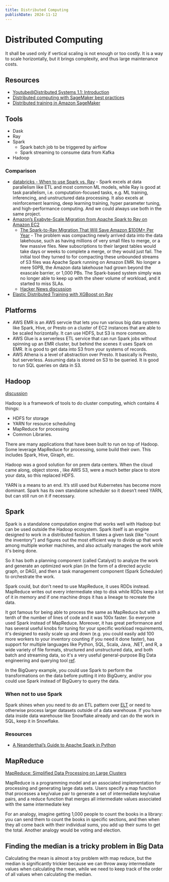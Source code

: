 ```yaml
---
title: Distributed Computing
publishDate: 2024-11-12
---
```


# Distributed Computing

It shall be used only if vertical scaling is not enough or too costly. It is a way to scale horizontally, but it brings complexity, and thus large maintenance costs.

## Resources

- [Youtube@Distributed Systems 1.1: Introduction](https://www.youtube.com/watch?v=UEAMfLPZZhE)
- [Distributed computing with SageMaker best practices](https://docs.aws.amazon.com/sagemaker/latest/dg/distributed-training-options.html)
- [Distributed training in Amazon SageMaker](https://docs.aws.amazon.com/sagemaker/latest/dg/distributed-training.html)

## Tools

- Dask
- Ray
- Spark
  - Spark batch job to be triggered by airflow
  - Spark streaming to consume data from Kafka
- Hadoop

### Comparison

- [databricks - When to use Spark vs. Ray](https://docs.databricks.com/en/machine-learning/ray/spark-ray-overview.html) - Spark excels at data parallelism like ETL and most common ML models, while Ray is good at task parallelism, i.e. computation-focused tasks, e.g. ML training, inferencing, and unstructured data processing. It also excels at reinforcement learning, deep learning training, hyper parameter tuning, and high-performance computing. And we could always use both in the same project.
- [Amazon’s Exabyte-Scale Migration from Apache Spark to Ray on Amazon EC2](https://aws.amazon.com/tw/blogs/opensource/amazons-exabyte-scale-migration-from-apache-spark-to-ray-on-amazon-ec2/)
  - [The Spark-to-Ray Migration That Will Save Amazon $100M+ Per Year](https://www.bigdatawire.com/2024/07/30/the-spark-to-ray-migration-that-will-save-amazon-100m-per-year/) - The problem was compacting newly arrived data into the data lakehouse, such as having millions of very small files to merge, or a few massive files. New subscriptions to their largest tables would take days or weeks to complete a merge, or they would just fail. The initial tool they turned to for compacting these unbounded streams of S3 files was Apache Spark running on Amazon EMR. No longer a mere 50PB, the Amazon data lakehouse had grown beyond the exascale barrier, or 1,000 PBs. The Spark-based system simply was no longer able to keep up with the sheer volume of workload, and it started to miss SLAs.
  - [Hacker News discussion](https://news.ycombinator.com/item?id=41104288)
- [Elastic Distributed Training with XGBoost on Ray](https://eng.uber.com/elastic-xgboost-ray/)

## Platforms

- AWS EMR is an AWS servcie that lets you run various big data systems like Spark, Hive, or Presto on a cluster of EC2 instances that are able to be scaled horizontally. It can use HDFS, but S3 is more common.
- AWS Glue is a serverless ETL service that can run Spark jobs without spinning up an EMR cluster, but behind the scenes it uses Spark on EMR. It is good to get data into S3 from your systems of records.
- AWS Athena is a level of abstraction over Presto. It basically is Presto, but serverless. Assuming data is stored on S3 to be queried. It is good to run SQL queries on data in S3.

## Hadoop

[discussion](https://www.reddit.com/r/dataengineering/comments/18kmkf6/hadoop_vs_mapreduce/)

Hadoop is a framework of tools to do cluster computing, which contains 4 things:

- HDFS for storage
- YARN for resource scheduling
- MapReduce for processing
- Common Libraries.

There are many applications that have been built to run on top of Hadoop. Some leverage MapReduce for processing, some build their own. This includes Spark, Hive, Giraph, etc.

Hadoop was a good solution for on prem data centers. When the cloud came along, object stores , like AWS S3, were a much better place to store your data, so this replaced HDFS.

YARN is a means to an end. It’s still used but Kubernetes has become more dominant. Spark has its own standalone scheduler so it doesn’t need YARN, but can still run on it if necessary.

## Spark

Spark is a standalone computation engine that works well with Hadoop but can be used outside the Hadoop ecosystem. Spark itself is an engine designed to work in a distributed fashion. It takes a given task (like "count the inventory") and figures out the most efficient way to divide up that work among multiple worker machines, and also actually manages the work while it's being done.

So it has both a planning component (called Catalyst) to analyze the work and generate an optimized work plan (in the form of a directed acyclic graph, or DAG), and then a task management component (Spark Scheduler) to orchestrate the work.

Spark could, but don't need to use MapReduce, it uses RDDs instead. MapReduce writes out every intermediate step to disk while RDDs keep a lot of it in memory and if one machine drops it has a lineage to recreate the data.

It got famous for being able to process the same as MapReduce but with a tenth of the number of lines of code and it was 100x faster. So everyone used Spark instead of MapReduce. Moreover, it has great performance and has several useful knobs for tuning for your specific workload requirements, it's designed to easily scale up and down (e.g. you could easily add 100 more workers to your inventory counting if you need it done faster), has support for multiple languages like Python, SQL, Scala, Java, .NET, and R, a wide variety of file formats, structured and unstructured data, and both batch and streaming data, so it's a very useful general-purpose Big Data engineering and querying tool [ref](https://www.reddit.com/r/dataengineering/comments/105rg45/comment/j3cp0aw/?utm_source=share&utm_medium=web3x&utm_name=web3xcss&utm_term=1&utm_content=share_button).

In the BigQuery example, you could use Spark to perform the transformations on the data before putting it into BigQuery, and/or you could use Spark instead of BigQuery to query the data.

### When not to use Spark

Spark shines when you need to do an ETL pattern over [ELT](data-engineering.md#etl-vs-elt) or need to otherwise process larger datasets outside of a data warehouse. If you have data inside data warehouse like Snowflake already and can do the work in SQL, keep it in Snowflake.

### Resources

- [A Neanderthal’s Guide to Apache Spark in Python](https://towardsdatascience.com/a-neanderthals-guide-to-apache-spark-in-python-9ef1f156d427)

## MapReduce

[MapReduce: Simplified Data Processing on Large Clusters](https://static.googleusercontent.com/media/research.google.com/zh-TW//archive/mapreduce-osdi04.pdf)

MapReduce is a programming model and an associated implementation for processing and generating large
data sets. Users specify a map function that processes a key/value pair to generate a set of intermediate key/value pairs, and a reduce function that merges all intermediate values associated with the same intermediate key

For an analogy, imagine getting 1,000 people to count the books in a library: you can send them to count the books in specific sections, and then when they all come back with their individual sums, you add up their sums to get the total. Another analogy would be voting and election.

## Finding the median is a tricky problem in Big Data

Calculating the mean is almost a toy problem with map reduce, but the median is significantly trickier because we can throw away intermediate values when calculating the mean, while we need to keep track of the order of all values when calculating the median.
